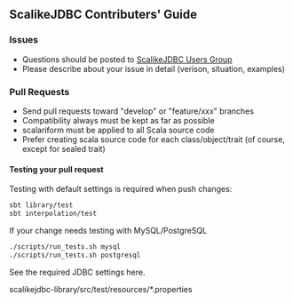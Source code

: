 ## ScalikeJDBC Contributers' Guide

### Issues

- Questions should be posted to [ScalikeJDBC Users Group](https://groups.google.com/forum/#!forum/scalikejdbc-users-group)
- Please describe about your issue in detail (verison, situation, examples)

### Pull Requests

- Send pull requests toward "develop" or "feature/xxx" branches
- Compatibility always must be kept as far as possible
- scalariform must be applied to all Scala source code
- Prefer creating scala source code for each class/object/trait (of course, except for sealed trait)

#### Testing your pull request

Testing with default settings is required when push changes:

```sh
sbt library/test
sbt interpolation/test
```

If your change needs testing with MySQL/PostgreSQL

```sh
./scripts/run_tests.sh mysql
./scripts/run_tests.sh postgresql
```

See the required JDBC settings here.

scalikejdbc-library/src/test/resources/*.properties

